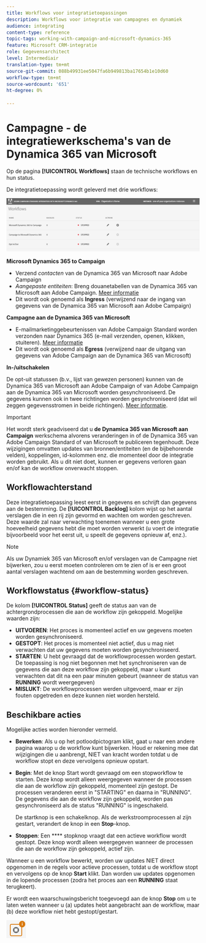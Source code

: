 ```yaml
---
title: Workflows voor integratietoepassingen
description: Workflows voor integratie van campagnes en dynamiek
audience: integrating
content-type: reference
topic-tags: working-with-campaign-and-microsoft-dynamics-365
feature: Microsoft CRM-integratie
role: Gegevensarchitect
level: Intermediair
translation-type: tm+mt
source-git-commit: 088b49931ee5047fa6b949813ba17654b1e10d60
workflow-type: tm+mt
source-wordcount: '651'
ht-degree: 0%

---
```



# Campagne - de integratiewerkschema&#39;s van de Dynamica 365 van Microsoft

Op de pagina **[!UICONTROL Workflows]** staan de technische workflows en hun status.

De integratietoepassing wordt geleverd met drie workflows:

![](assets/do-not-localize/d365-to-acs-ui-page-workflows.png)

**Microsoft Dynamics 365 to Campaign**
* Verzend *contacten* van de Dynamica 365 van Microsoft naar Adobe Campaign
* *Aangepaste entiteiten*: Breng douanetabellen van de Dynamica 365 van Microsoft aan Adobe Campaign. [Meer informatie](../../integrating/using/d365-acs-using-the-integration.md#data-flows)
* Dit wordt ook genoemd als **Ingress** (verwijzend naar de ingang van gegevens van de Dynamica 365 van Microsoft aan Adobe Campaign)

**Campagne aan de Dynamica 365 van Microsoft**
* E-mailmarketinggebeurtenissen van Adobe Campaign Standard worden verzonden naar Dynamics 365 (e-mail verzenden, openen, klikken, stuiteren). [Meer informatie](../../integrating/using/d365-acs-using-the-integration.md#email-marketing-event-flow)
* Dit wordt ook genoemd als **Egress** (verwijzend naar de uitgang van gegevens van Adobe Campaign aan de Dynamica 365 van Microsoft)

**In-/uitschakelen**

De opt-uit statussen (b.v., lijst van gewezen personen) kunnen van de Dynamica 365 van Microsoft aan Adobe Campaign of van Adobe Campaign aan de Dynamica 365 van Microsoft worden gesynchroniseerd. De gegevens kunnen ook in twee richtingen worden gesynchroniseerd (dat wil zeggen gegevensstromen in beide richtingen). [Meer informatie](../../integrating/using/d365-acs-self-service-app-data-sync.md#opt-in-out-wf).

>[!IMPORTANT]
>
>Het wordt sterk geadviseerd dat u **de Dynamica 365 van Microsoft aan Campaign** werkschema alvorens veranderingen in of de Dynamica 365 van Adobe Campaign Standard of van Microsoft te publiceren tegenhoudt. Deze wijzigingen omvatten updates van bronnen/entiteiten (en de bijbehorende velden), koppelingen, id-kolommen enz. die momenteel door de integratie worden gebruikt. Als u dit niet doet, kunnen er gegevens verloren gaan en/of kan de workflow onverwacht stoppen.

## Workflowachterstand

Deze integratietoepassing leest eerst in gegevens en schrijft dan gegevens aan de bestemming. De **[!UICONTROL Backlog]** kolom wijst op het aantal verslagen die in een rij zijn gevormd en wachten om worden geschreven. Deze waarde zal naar verwachting toenemen wanneer u een grote hoeveelheid gegevens hebt die moet worden verwerkt (u voert de integratie bijvoorbeeld voor het eerst uit, u speelt de gegevens opnieuw af, enz.).

>[!NOTE]
>Als uw Dynamiek 365 van Microsoft en/of verslagen van de Campagne niet bijwerken, zou u eerst moeten controleren om te zien of is er een groot aantal verslagen wachtend om aan de bestemming worden geschreven.


## Workflowstatus {#workflow-status}

De kolom **[!UICONTROL Status]** geeft de status aan van de achtergrondprocessen die aan de workflow zijn gekoppeld. Mogelijke waarden zijn:

* **UITVOEREN**: Het proces is momenteel actief en uw gegevens moeten worden gesynchroniseerd.
* **GESTOPT**: Het proces is momenteel niet actief, dus u mag niet verwachten dat uw gegevens moeten worden gesynchroniseerd.
* **STARTEN**: U hebt gevraagd dat de workflowprocessen worden gestart. De toepassing is nog niet begonnen met het synchroniseren van de gegevens die aan deze workflow zijn gekoppeld, maar u kunt verwachten dat dit na een paar minuten gebeurt (wanneer de status van **RUNNING** wordt weergegeven)
* **MISLUKT**: De workflowprocessen werden uitgevoerd, maar er zijn fouten opgetreden en deze kunnen niet worden hersteld.

## Beschikbare acties

Mogelijke acties worden hieronder vermeld.

* **Bewerken**: Als u op het potloodpictogram klikt, gaat u naar een andere pagina waarop u de workflow kunt bijwerken. Houd er rekening mee dat wijzigingen die u aanbrengt, NIET van kracht worden totdat u de workflow stopt en deze vervolgens opnieuw opstart.

* **Begin**: Met de knop Start wordt gevraagd om een stopworkflow te starten. Deze knop wordt alleen weergegeven wanneer de processen die aan de workflow zijn gekoppeld, momenteel zijn gestopt. De processen veranderen eerst in &quot;STARTING&quot; en daarna in &quot;RUNNING&quot;. De gegevens die aan de workflow zijn gekoppeld, worden pas gesynchroniseerd als de status &quot;RUNNING&quot; is ingeschakeld.

   De startknop is een schakelknop. Als de werkstroomprocessen al zijn gestart, verandert de knop in een **Stop**-knop.

* **Stoppen**: Een  **** stopknop vraagt dat een actieve workflow wordt gestopt. Deze knop wordt alleen weergegeven wanneer de processen die aan de workflow zijn gekoppeld, actief zijn.

Wanneer u een workflow bewerkt, worden uw updates NIET direct opgenomen in de regels voor actieve processen, totdat u de workflow stopt en vervolgens op de knop **Start** klikt. Dan worden uw updates opgenomen in de lopende processen (zodra het proces aan een **RUNNING** staat terugkeert).

Er wordt een waarschuwingsbericht toegevoegd aan de knop **Stop** om u te laten weten wanneer u (a) updates hebt aangebracht aan de workflow, maar (b) deze workflow niet hebt gestopt/gestart.

![](assets/do-not-localize/d365-to-acs-icon-stop-with-changes.png)
